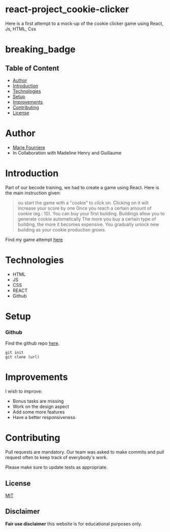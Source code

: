# react-project_cookie-clicker
Here is a first attempt to a mock-up of the cookie clicker game using React, Js, HTML, Css

# breaking_badge

## Table of Content
* [Author](#Author)
* [Introduction](#Introduction)
* [Technologies](#Technologies)
* [Setup](#setup)
* [Improvements](#Improvements)
* [Contributing](#Contruting)
* [License](#License)

# Author

- [Marie Fourriere](https://github.com/mariefourriere) 
- In Collaboration with Madeline Henry and Guillaume

# Introduction

Part of our becode training, we had to create a game using React. Here is the main instruction given:

>ou start the game with a "cookie" to click on. Clicking on it will increase your score by one
>Once you reach a certain amount of cookie (eg.: 10). You can buy your first building. Buildings allow you to generate cookie automatically
>The more you buy a certain type of building, the more it becomes expensive.
>You gradually unlock new building as your cookie production grows.


Find my game attempt [here](http://www.mariefourriere.rf.gd/)



# Technologies

* HTML
* JS
* CSS
* REACT
* Github 


# Setup

### Github
 Find the github repo [here](https://github.com/mariefourriere/react-project_cookie-clicker).
```git
git init
git clone (url)
```


# Improvements
I wish to improve:


* Bonus tasks are missing 
* Work on the design aspect
* Add some more features
* Have a better responsiveness
 
# Contributing
Pull requests are mandatory. Our team was asked to make commits and pull request often to keep track of everybody's work.

Please make sure to update tests as appropriate.

## License
[MIT](https://choosealicense.com/licenses/mit/)

## Disclaimer
<strong>Fair use disclaimer</strong> this website is for educational purposes only.
